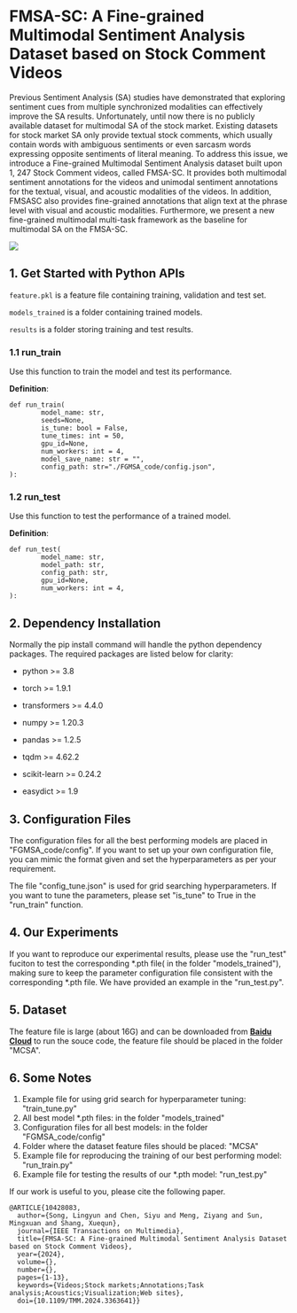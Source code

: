 # FMSA-SC: A Fine-grained Multimodal Sentiment Analysis Dataset based on Stock Comment Videos



 Previous Sentiment Analysis (SA) studies have demonstrated that exploring sentiment cues from multiple synchronized modalities can effectively improve the SA results. Unfortunately, until now there is no publicly available dataset for multimodal SA of the stock market. Existing datasets for stock market SA only provide textual stock comments, which usually contain words with ambiguous sentiments or even sarcasm words expressing opposite sentiments of literal meaning. To address this issue, we introduce a Fine-grained Multimodal Sentiment Analysis dataset built upon 1, 247 Stock Comment videos, called FMSA-SC. It provides both multimodal sentiment annotations for the videos and unimodal sentiment annotations for the textual, visual, and acoustic modalities of the videos. In addition, FMSASC also provides fine-grained annotations that align text at the phrase level with visual and acoustic modalities. Furthermore, we present a new fine-grained multimodal multi-task framework as the baseline for multimodal SA on the FMSA-SC.

![](D:\Desktop\实验室\work0\packed_TMM_journal_zip\submit\img\1710939837773.png)



## 1. Get Started with Python APIs

`feature.pkl` is a feature file containing training, validation and test set.

`models_trained` is a folder containing trained models.

`results` is a folder storing training and test results.

### 1.1 run_train

Use this function to train the model and test its performance.

**Definition**:

```python3
def run_train(
        model_name: str,
        seeds=None,
        is_tune: bool = False,
        tune_times: int = 50,
        gpu_id=None,
        num_workers: int = 4,
        model_save_name: str = "",
        config_path: str="./FGMSA_code/config.json",
):
```

### 1.2 run_test

Use this function to test the performance of a trained model.

**Definition**:

```python3
def run_test(
        model_name: str,
        model_path: str,
        config_path: str,
        gpu_id=None,
        num_workers: int = 4,
):
```

## 2. Dependency Installation

Normally the pip install command will handle the python dependency packages. The required packages are listed below for
clarity:

- python >= 3.8

- torch >= 1.9.1

- transformers >= 4.4.0

- numpy >= 1.20.3

- pandas >= 1.2.5

- tqdm >= 4.62.2

- scikit-learn >= 0.24.2

- easydict >= 1.9

  



## 3. Configuration Files

The configuration files for all the best performing models are placed in "FGMSA_code/config". If you want to set up your own configuration file, you can mimic the format given and set the hyperparameters as per your requirement.

The file "config_tune.json" is used for grid searching hyperparameters. If you want to tune the parameters, please set "is_tune" to True in the "run_train" function.

## 4. Our Experiments

If you want to reproduce our experimental results, please use the "run_test" fuciton to test the corresponding \*.pth file( in the folder "models_trained"), making sure to keep the parameter configuration file consistent with the corresponding \*.pth file. We have provided an example in the "run_test.py".

## 5. Dataset 

The feature file is large (about 16G) and can be downloaded from [**Baidu Cloud**](https://pan.baidu.com/s/1psQAiTEMPIlUX-ywW-YwAA?pwd=fmsa ) to run the souce code, the feature file should be placed in the folder "MCSA".

## 6. Some Notes

1. Example file for using grid search for hyperparameter tuning: "train_tune.py"
2. All best model \*.pth files: in the folder "models_trained" 
3. Configuration files for all best models: in the folder "FGMSA_code/config" 
4. Folder where the dataset feature files should be placed: "MCSA"
5. Example file for reproducing the training of our best performing model: "run_train.py"
6. Example file for testing the results of our \*.pth model: "run_test.py"

If our work is useful to you, please cite the following paper.

```
@ARTICLE{10428083,
  author={Song, Lingyun and Chen, Siyu and Meng, Ziyang and Sun, Mingxuan and Shang, Xuequn},
  journal={IEEE Transactions on Multimedia}, 
  title={FMSA-SC: A Fine-grained Multimodal Sentiment Analysis Dataset based on Stock Comment Videos}, 
  year={2024},
  volume={},
  number={},
  pages={1-13},
  keywords={Videos;Stock markets;Annotations;Task analysis;Acoustics;Visualization;Web sites},
  doi={10.1109/TMM.2024.3363641}}
```